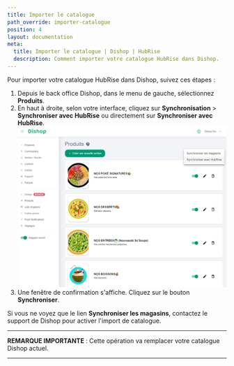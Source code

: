 ```yaml
---
title: Importer le catalogue
path_override: importer-catalogue
position: 4
layout: documentation
meta:
  title: Importer le catalogue | Dishop | HubRise
  description: Comment importer votre catalogue HubRise dans Dishop.
---
```


Pour importer votre catalogue HubRise dans Dishop, suivez ces étapes :

1. Depuis le back office Dishop, dans le menu de gauche, sélectionnez **Produits**.
1. En haut à droite, selon votre interface, cliquez sur **Synchronisation** > **Synchroniser avec HubRise** ou directement sur **Synchroniser avec HubRise**.
   ![Importer le catalogue- Synchroniser catalogue](./images/007-dishop-synchronise-catalog.png)
1. Une fenêtre de confirmation s'affiche. Cliquez sur le bouton **Synchroniser**.

Si vous ne voyez que le lien **Synchroniser les magasins**, contactez le support de Dishop pour activer l'import de catalogue.

---

**REMARQUE IMPORTANTE** : Cette opération va remplacer votre catalogue Dishop actuel.

---
